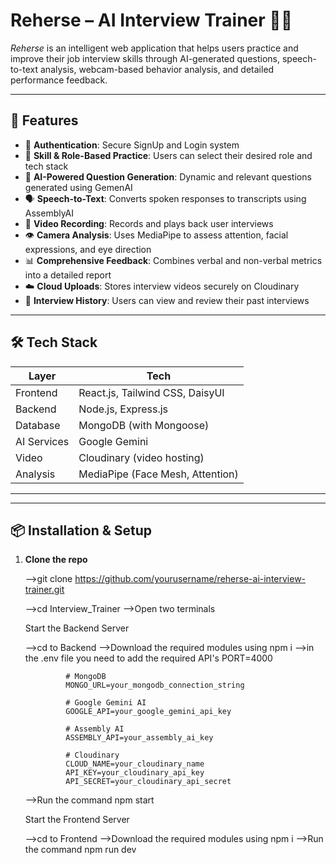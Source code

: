 # Reherse – AI Interview Trainer 🎤🧠

_Reherse_ is an intelligent web application that helps users practice and improve their job interview skills through AI-generated questions, speech-to-text analysis, webcam-based behavior analysis, and detailed performance feedback.

---

## 🚀 Features

- 🔐 **Authentication**: Secure SignUp and Login system
- 🎯 **Skill & Role-Based Practice**: Users can select their desired role and tech stack
- 🤖 **AI-Powered Question Generation**: Dynamic and relevant questions generated using GemenAI
- 🗣️ **Speech-to-Text**: Converts spoken responses to transcripts using AssemblyAI
- 🎥 **Video Recording**: Records and plays back user interviews
- 👁️ **Camera Analysis**: Uses MediaPipe to assess attention, facial expressions, and eye direction
- 📊 **Comprehensive Feedback**: Combines verbal and non-verbal metrics into a detailed report
- ☁️ **Cloud Uploads**: Stores interview videos securely on Cloudinary
- 📁 **Interview History**: Users can view and review their past interviews

---

## 🛠️ Tech Stack

| Layer        | Tech                                               |
|--------------|----------------------------------------------------|
| Frontend     | React.js, Tailwind CSS, DaisyUI                    |
| Backend      | Node.js, Express.js                                |
| Database     | MongoDB (with Mongoose)                            |
| AI Services  | Google Gemini                                      |
| Video        | Cloudinary (video hosting)                         |
| Analysis     | MediaPipe (Face Mesh, Attention)                   |

---


---

## 📦 Installation & Setup

1. **Clone the repo**
   
   -->git clone https://github.com/yourusername/reherse-ai-interview-trainer.git

   -->cd Interview_Trainer
   -->Open two terminals

    Start the Backend Server

   -->cd to Backend
   -->Download the required modules using npm i 
   -->in the .env file you need to add the required API's
                PORT=4000

                # MongoDB
                MONGO_URL=your_mongodb_connection_string

                # Google Gemini AI
                GOOGLE_API=your_google_gemini_api_key

                # Assembly AI
                ASSEMBLY_API=your_assembly_ai_key

                # Cloudinary
                CLOUD_NAME=your_cloudinary_name
                API_KEY=your_cloudinary_api_key
                API_SECRET=your_cloudinary_api_secret

   -->Run the command npm start 

    Start the Frontend Server

    -->cd to Frontend
    -->Download the required modules using npm i 
    -->Run the command npm run dev

   
   

